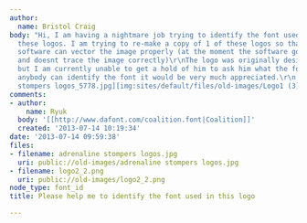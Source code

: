 ```yaml
---
author:
  name: Bristol Craig
body: "Hi, I am having a nightmare job trying to identify the font used to design
  these logos. I am trying to re-make a copy of 1 of these logos so that vinyl cutting
  software can vector the image properly (at the moment the software goes a bit haywire
  and doesnt trace the image correctly)\r\nThe logo was originally designed by a friend,
  but I am currently unable to get a hold of him to ask him what the font is, so if
  anybody can identify the font it would be very much appreciated.\r\n[img:sites/default/files/old-images/adrenaline
  stompers logos_5778.jpg][img:sites/default/files/old-images/Logo1 (3)_6311.jpg]"
comments:
- author:
    name: Ryuk
  body: '[[http://www.dafont.com/coalition.font|Coalition]]'
  created: '2013-07-14 10:19:34'
date: '2013-07-14 09:59:38'
files:
- filename: adrenaline stompers logos.jpg
  uri: public://old-images/adrenaline stompers logos.jpg
- filename: logo2_2.png
  uri: public://old-images/logo2_2.png
node_type: font_id
title: Please help me to identify the font used in this logo

---
```

